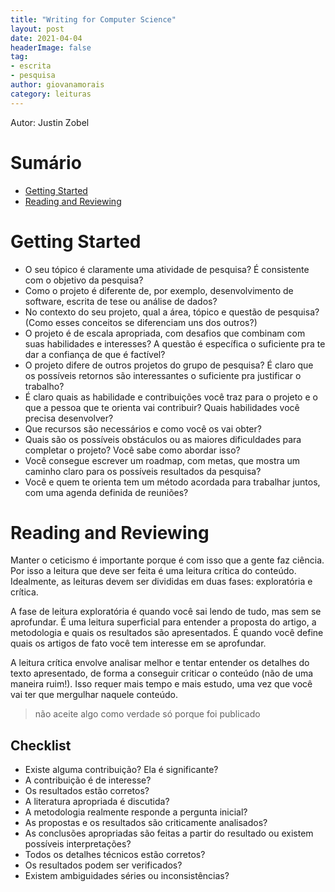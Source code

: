 ```yaml
---
title: "Writing for Computer Science"
layout: post
date: 2021-04-04
headerImage: false
tag:
- escrita
- pesquisa
author: giovanamorais
category: leituras
---
```


Autor: Justin Zobel

# Sumário
- [Getting Started](#getting-started)
- [Reading and Reviewing](#reading-and-reviewing)

# Getting Started
- O seu tópico é claramente uma atividade de pesquisa? É consistente com o
  objetivo da pesquisa?
- Como o projeto é diferente de, por exemplo, desenvolvimento de software,
  escrita de tese ou análise de dados?
- No contexto do seu projeto, qual a área, tópico e questão de pesquisa?
  (Como esses conceitos se diferenciam uns dos outros?)
- O projeto é de escala apropriada, com desafios que combinam com suas
  habilidades e interesses? A questão é específica o suficiente pra te dar a
confiança de que é factível?
- O projeto difere de outros projetos do grupo de pesquisa? É claro que os
  possíveis retornos são interessantes o suficiente pra justificar o trabalho?
- É claro quais as habilidade e contribuições você traz para o projeto e o
  que a pessoa que te orienta vai contribuir? Quais habilidades você precisa
  desenvolver?
- Que recursos são necessários e como você os vai obter?
- Quais são os possíveis obstáculos ou as maiores dificuldades para
  completar o projeto? Você sabe como abordar isso?
- Você consegue escrever um roadmap, com metas, que mostra um caminho claro
  para os possíveis resultados da pesquisa?
- Você e quem te orienta tem um método acordada para trabalhar juntos, com
  uma agenda definida de reuniões?

# Reading and Reviewing

Manter o ceticismo é importante porque é com isso que a gente faz ciência. Por
isso a leitura que deve ser feita é uma leitura crítica do conteúdo. Idealmente,
as leituras devem ser divididas em duas fases: exploratória e crítica. 

A fase de leitura exploratória é quando você sai lendo de tudo, mas sem se 
aprofundar. É uma leitura superficial para entender a proposta do artigo, a
metodologia e quais os resultados são apresentados. É quando você define quais
os artigos de fato você tem interesse em se aprofundar. 

A leitura crítica envolve analisar melhor e tentar entender os detalhes do texto
apresentado, de forma a conseguir criticar o conteúdo (não de uma maneira
ruim!). Isso requer mais tempo e mais estudo, uma vez que você vai ter que
mergulhar naquele conteúdo.

> não aceite algo como verdade só porque foi publicado


## Checklist
- Existe alguma contribuição? Ela é significante?
- A contribuição é de interesse?
- Os resultados estão corretos?
- A literatura apropriada é discutida?
- A metodologia realmente responde a pergunta inicial? 
- As propostas e os resultados são criticamente analisados?
- As conclusões apropriadas são feitas a partir do resultado ou existem
  possíveis interpretações?
- Todos os detalhes técnicos estão corretos?
- Os resultados podem ser verificados?
- Existem ambiguidades séries ou inconsistências?


